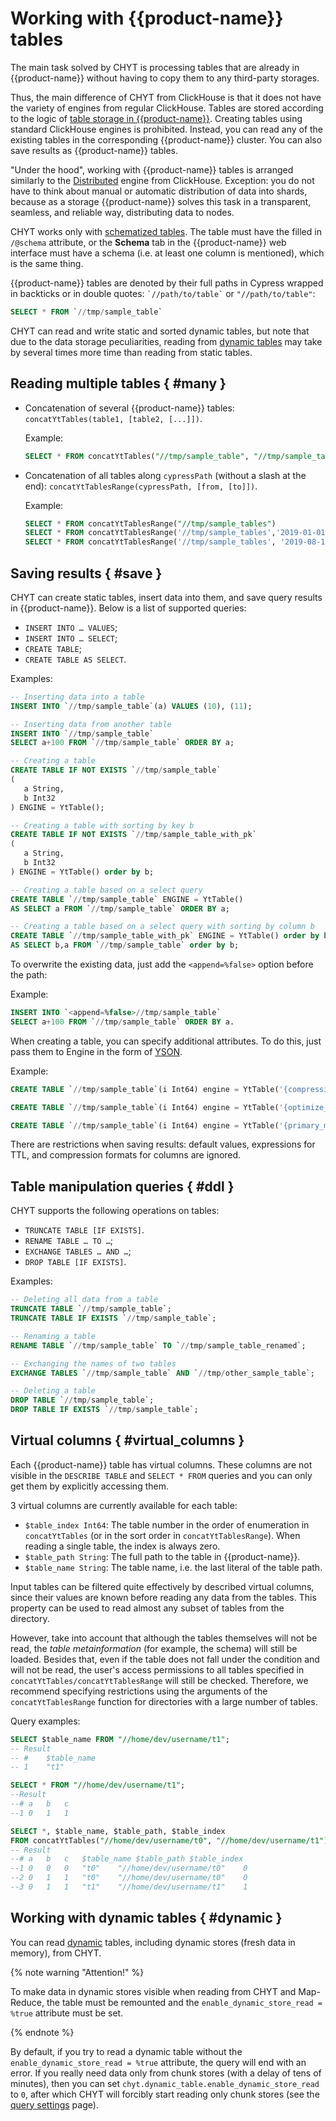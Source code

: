 # Working with {{product-name}} tables

The main task solved by CHYT is processing tables that are already in {{product-name}} without having to copy them to any third-party storages.

Thus, the main difference of CHYT from ClickHouse is that it does not have the variety of engines from regular ClickHouse. Tables are stored according to the logic of [table storage in {{product-name}}](../../../../user-guide/storage/static-tables.md). Creating tables using standard ClickHouse engines is prohibited. Instead, you can read any of the existing tables in the corresponding {{product-name}} cluster. You can also save results as {{product-name}} tables.

"Under the hood", working with {{product-name}} tables is arranged similarly to the [Distributed](https://clickhouse.com/docs/ru/engines/table-engines/special/distributed) engine from ClickHouse. Exception: you do not have to think about manual or automatic distribution of data into shards, because as a storage {{product-name}} solves this task in a transparent, seamless, and reliable way, distributing data to nodes.

CHYT works only with [schematized tables](../../../../user-guide/storage/static-schema.md). The table must have the filled in `/@schema` attribute, or the **Schema** tab in the {{product-name}} web interface must have a schema (i.e. at least one column is mentioned), which is the same thing.

{{product-name}} tables are denoted by their full paths in Cypress wrapped in backticks or in double quotes: `` `//path/to/table` `` or `"//path/to/table"`:

```sql
SELECT * FROM `//tmp/sample_table`
```

CHYT can read and write static and sorted dynamic tables, but note that due to the data storage peculiarities, reading from [dynamic tables](../../../../user-guide/dynamic-tables/overview.md) may take by several times more time than reading from static tables.

## Reading multiple tables { #many }

- Concatenation of several {{product-name}} tables: `concatYtTables(table1, [table2, [...]])`.

   Example:
   ```sql
   SELECT * FROM concatYtTables("//tmp/sample_table", "//tmp/sample_table2")
   ```

- Concatenation of all tables along `cypressPath` (without a slash at the end): `concatYtTablesRange(cypressPath, [from, [to]])`.

   Example:
   ```sql
   SELECT * FROM concatYtTablesRange("//tmp/sample_tables")
   SELECT * FROM concatYtTablesRange('//tmp/sample_tables','2019-01-01')
   SELECT * FROM concatYtTablesRange('//tmp/sample_tables', '2019-08-13T11:00:00')
   ```

## Saving results { #save }

CHYT can create static tables, insert data into them, and save query results in {{product-name}}. Below is a list of supported queries:

* `INSERT INTO … VALUES`;
* `INSERT INTO … SELECT`;
* `CREATE TABLE`;
* `CREATE TABLE AS SELECT`.

Examples:

```sql
-- Inserting data into a table
INSERT INTO `//tmp/sample_table`(a) VALUES (10), (11);
```

```sql
-- Inserting data from another table
INSERT INTO `//tmp/sample_table`
SELECT a+100 FROM `//tmp/sample_table` ORDER BY a;
```

```sql
-- Creating a table
CREATE TABLE IF NOT EXISTS `//tmp/sample_table`
(
   a String,
   b Int32
) ENGINE = YtTable();
```

```sql
-- Creating a table with sorting by key b
CREATE TABLE IF NOT EXISTS `//tmp/sample_table_with_pk`
(
   a String,
   b Int32
) ENGINE = YtTable() order by b;
```

```sql
-- Creating a table based on a select query
CREATE TABLE `//tmp/sample_table` ENGINE = YtTable()
AS SELECT a FROM `//tmp/sample_table` ORDER BY a;
```

```sql
-- Creating a table based on a select query with sorting by column b
CREATE TABLE `//tmp/sample_table_with_pk` ENGINE = YtTable() order by b
AS SELECT b,a FROM `//tmp/sample_table` order by b;
```

To overwrite the existing data, just add the `<append=%false>` option before the path:

Example:

```sql
INSERT INTO `<append=%false>//tmp/sample_table`
SELECT a+100 FROM `//tmp/sample_table` ORDER BY a.
```

When creating a table, you can specify additional attributes. To do this, just pass them to Engine in the form of [YSON](../../../../user-guide/storage/data-types.md#yson).

Example:

```sql
CREATE TABLE `//tmp/sample_table`(i Int64) engine = YtTable('{compression_codec=snappy}');

CREATE TABLE `//tmp/sample_table`(i Int64) engine = YtTable('{optimize_for=lookup}');

CREATE TABLE `//tmp/sample_table`(i Int64) engine = YtTable('{primary_medium=ssd_blobs}').
```

There are restrictions when saving results: default values, expressions for TTL, and compression formats for columns are ignored.

## Table manipulation queries { #ddl }

CHYT supports the following operations on tables:

* `TRUNCATE TABLE [IF EXISTS]`.
* `RENAME TABLE … TO …`;
* `EXCHANGE TABLES … AND …`;
* `DROP TABLE [IF EXISTS]`.

Examples:

```sql
-- Deleting all data from a table
TRUNCATE TABLE `//tmp/sample_table`;
TRUNCATE TABLE IF EXISTS `//tmp/sample_table`;

-- Renaming a table
RENAME TABLE `//tmp/sample_table` TO `//tmp/sample_table_renamed`;

-- Exchanging the names of two tables
EXCHANGE TABLES `//tmp/sample_table` AND `//tmp/other_sample_table`;

-- Deleting a table
DROP TABLE `//tmp/sample_table`;
DROP TABLE IF EXISTS `//tmp/sample_table`;
```

## Virtual columns { #virtual_columns }

Each {{product-name}} table has virtual columns. These columns are not visible in the `DESCRIBE TABLE` and `SELECT * FROM` queries and you can only get them by explicitly accessing them.

3 virtual columns are currently available for each table:
- `$table_index Int64`: The table number in the order of enumeration in `concatYtTables` (or in the sort order in `concatYtTablesRange`). When reading a single table, the index is always zero.
- `$table_path String`: The full path to the table in {{product-name}}.
- `$table_name String`: The table name, i.e. the last literal of the table path.

Input tables can be filtered quite effectively by described virtual columns, since their values are known before reading any data from the tables. This property can be used to read almost any subset of tables from the directory.

However, take into account that although the tables themselves will not be read, the *table metainformation* (for example, the schema) will still be loaded. Besides that, even if the table does not fall under the condition and will not be read, the user's access permissions to all tables specified in `concatYtTables/concatYtTablesRange` will still be checked. Therefore, we recommend specifying restrictions using the arguments of the `concatYtTablesRange` function for directories with a large number of tables.

Query examples:

```sql
SELECT $table_name FROM "//home/dev/username/t1";
-- Result
-- #	$table_name
-- 1	"t1"
```

```sql
SELECT * FROM "//home/dev/username/t1";
--Result
--#	a	b	c
--1	0	1	1
```

```sql
SELECT *, $table_name, $table_path, $table_index
FROM concatYtTables("//home/dev/username/t0", "//home/dev/username/t1");
-- Result
--#	a	b	c	$table_name	$table_path	$table_index
--1	0	0	0	"t0"	"//home/dev/username/t0"	0
--2	0	1	1	"t0"	"//home/dev/username/t0"	0
--3	0	1	1	"t1"	"//home/dev/username/t1"	1
```

## Working with dynamic tables { #dynamic }

You can read [dynamic](../../../../user-guide/dynamic-tables/overview.md) tables, including dynamic stores (fresh data in memory), from CHYT.

{% note warning "Attention!" %}

To make data in dynamic stores visible when reading from CHYT and Map-Reduce, the table must be remounted and the `enable_dynamic_store_read = %true` attribute must be set.

{% endnote %}

By default, if you try to read a dynamic table without the `enable_dynamic_store_read = %true` attribute, the query will end with an error. If you really need data only from chunk stores (with a delay of tens of minutes), then you can set `chyt.dynamic_table.enable_dynamic_store_read` to `0`, after which CHYT will forcibly start reading only chunk stores (see the [query settings](../../../../user-guide/data-processing/chyt/reference/settings.md) page).



